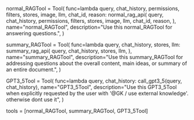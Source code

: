 normal_RAGTool = Tool(
    func=lambda query, chat_history, permissions, filters, stores, image, llm, chat_id, reason: normal_rag_api(
        query,
        chat_history,
        permissions,
        filters,
        stores,
        image,
        llm,
        chat_id,
        reason,
    ),
    name="normal_RAGTool",
    description="Use this normal_RAGTool for answering questions.",
)

summary_RAGTool = Tool(
    func=lambda query, chat_history, stores, llm: summary_rag_api(
        query,
        chat_history,
        stores,
        llm,
    ),
    name="summary_RAGTool",
    description="Use this summary_RAGTool for addressing questions about the overall content, main ideas, or summary of an entire document.",
)

GPT3_5Tool = Tool(
    func=lambda query, chat_history: call_gpt3_5(query, chat_history),
    name="GPT3_5Tool",
    description="Use this GPT3_5Tool when explicitly requested by the user with '@GK / use external knowledge'. otherwise dont use it",
)

tools = [normal_RAGTool, summary_RAGTool, GPT3_5Tool]
